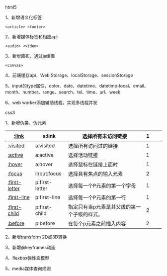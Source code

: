 html5

1、新增语义化标签

```
<article> <footer>
```

2、新增媒体标签和相应api

```
<audio> <video>
```

3、新增画布，通过js绘画

```
<canvas>
```

4、前端缓存api，Web Storage、localStorage、sessionStorage

5、input的type属性，color、date、datetime、datetime-local、email、month、number、range、search、tel、time、url、week

6、web worker添加辅助线程，实现多线程并发



css3

1、新增伪类、伪元素

| [:link](http://www.runoob.com/cssref/sel-link.html)          | a:link         | 选择所有未访问链接                          | 1    |      |      |
| ------------------------------------------------------------ | -------------- | ------------------------------------------- | ---- | ---- | ---- |
| [:visited](http://www.runoob.com/cssref/sel-visited.html)    | a:visited      | 选择所有访问过的链接                        | 1    |      |      |
| [:active](http://www.runoob.com/cssref/sel-active.html)      | a:active       | 选择活动链接                                | 1    |      |      |
| [:hover](http://www.runoob.com/cssref/sel-hover.html)        | a:hover        | 选择鼠标在链接上面时                        | 1    |      |      |
| [:focus](http://www.runoob.com/cssref/sel-focus.html)        | input:focus    | 选择具有焦点的输入元素                      | 2    |      |      |
| [:first-letter](http://www.runoob.com/cssref/sel-firstletter.html) | p:first-letter | 选择每一个P元素的第一个字母                 | 1    |      |      |
| [:first-line](http://www.runoob.com/cssref/sel-firstline.html) | p:first-line   | 选择每一个P元素的第一行                     | 1    |      |      |
| [:first-child](http://www.runoob.com/cssref/sel-firstchild.html) | p:first-child  | 指定只有当p元素是其父级的第一个子级的样式。 | 2    |      |      |
| [:before](http://www.runoob.com/cssref/sel-before.html)      | p:before       | 在每个p元素之前插入内容                     | 2    |      |      |

2、新增[transform](http://www.runoob.com/cssref/css3-pr-transform.html) 2D或3D转换

3、新增@keyframes动画

4、flexbox弹性盒模型

5、media媒体查询规则